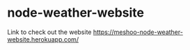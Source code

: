 # node-weather-website

Link to check out the website
https://meshoo-node-weather-website.herokuapp.com/
